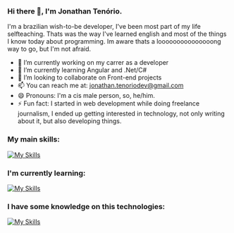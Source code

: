 ### Hi there 👋, I'm Jonathan Tenório.

I'm a brazilian wish-to-be developer, I've been most part of my life selfteaching. Thats was the way I've learned english and most of the things I know today about programming. Im aware thats a looooooooooooooong way to go, but I'm not afraid. 

<!--
**tenoriodasilva31/tenoriodasilva31** is a ✨ _special_ ✨ repository because its `README.md` (this file) appears on your GitHub profile.

Here are some ideas to get you started:
-->
- 🔭 I’m currently working on my carrer as a developer
- 🌱 I’m currently learning Angular and .Net/C#
- 👯 I’m looking to collaborate on Front-end projects
- 📫 You can reach me at: jonathan.tenoriodev@gmail.com
- 😄 Pronouns: I'm a cis male person, so, he/him.
- ⚡ Fun fact: I started in web development while doing freelance journalism, I ended up getting interested in technology, not only writing about it, but also developing things.

### My main skills:

[![My Skills](https://skillicons.dev/icons?i=js,html,css,ts,nodejs,git,github)](https://skillicons.dev)

### I'm currently learning:

[![My Skills](https://skillicons.dev/icons?i=angular,dotnet,cs)](https://skillicons.dev)

### I have some knowledge on this technologies:
[![My Skills](https://skillicons.dev/icons?i=c,cpp,py,java,aws,gcp,kotlin,react,php,rust,go)](https://skillicons.dev)

